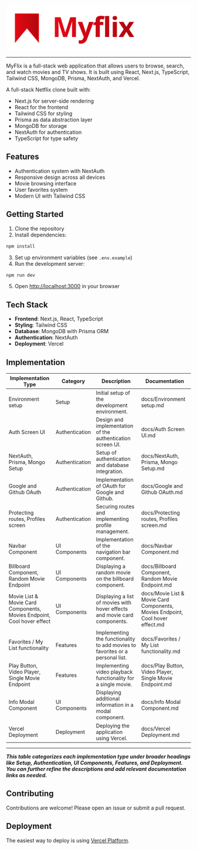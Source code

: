 ![Logo](public/logo.svg)

***

MyFlix is a full-stack web application that allows users to browse, search, and watch movies and TV shows. It is built using React, Next.js, TypeScript, Tailwind CSS, MongoDB, Prisma, NextAuth, and Vercel.

A full-stack Netflix clone built with:

- Next.js for server-side rendering
- React for the frontend
- Tailwind CSS for styling
- Prisma as data abstraction layer
- MongoDB for storage
- NextAuth for authentication
- TypeScript for type safety

## Features

- Authentication system with NextAuth
- Responsive design across all devices
- Movie browsing interface
- User favorites system
- Modern UI with Tailwind CSS

## Getting Started

1. Clone the repository
2. Install dependencies:

```bash
npm install
```

3. Set up environment variables (see `.env.example`)
4. Run the development server:

```bash
npm run dev
```

5. Open [http://localhost:3000](http://localhost:3000) in your browser

## Tech Stack

- **Frontend**: Next.js, React, TypeScript
- **Styling**: Tailwind CSS
- **Database**: MongoDB with Prisma ORM
- **Authentication**: NextAuth
- **Deployment**: Vercel

## Implementation

| Implementation Type                      | Category          | Description                                                                 | Documentation                       |
|------------------------------------------|-------------------|-----------------------------------------------------------------------------|-------------------------------------|
| Environment setup                       | Setup             | Initial setup of the development environment.                              | docs/Environment setup.md          |
| Auth Screen UI                          | Authentication    | Design and implementation of the authentication screen UI.                 | docs/Auth Screen UI.md             |
| NextAuth, Prisma, Mongo Setup          | Authentication    | Setup of authentication and database integration.                         | docs/NextAuth, Prisma, Mongo Setup.md |
| Google and Github OAuth                | Authentication    | Implementation of OAuth for Google and Github.                            | docs/Google and Github OAuth.md    |
| Protecting routes, Profiles screen      | Authentication    | Securing routes and implementing profile management.                     | docs/Protecting routes, Profiles screen.md |
| Navbar Component                        | UI Components     | Implementation of the navigation bar component.                          | docs/Navbar Component.md           |
| Billboard Component, Random Movie Endpoint | UI Components     | Displaying a random movie on the billboard component.                    | docs/Billboard Component, Random Movie Endpoint.md |
| Movie List & Movie Card Components, Movies Endpoint, Cool hover effect | UI Components | Displaying a list of movies with hover effects and movie card components. | docs/Movie List & Movie Card Components, Movies Endpoint, Cool hover effect.md |
| Favorites / My List functionality      | Features          | Implementing the functionality to add movies to favorites or a personal list. | docs/Favorites / My List functionality.md |
| Play Button, Video Player, Single Movie Endpoint | Features   | Implementing video playback functionality for a single movie.            | docs/Play Button, Video Player, Single Movie Endpoint.md |
| Info Modal Component                   | UI Components     | Displaying additional information in a modal component.                  | docs/Info Modal Component.md       |
| Vercel Deployment                       | Deployment        | Deploying the application using Vercel.                                   | docs/Vercel Deployment.md          |

***

***This table categorizes each implementation type under broader headings like Setup, Authentication, UI Components, Features, and Deployment. You can further refine the descriptions and add relevant documentation links as needed.***


## Contributing

Contributions are welcome! Please open an issue or submit a pull request.

## Deployment

The easiest way to deploy is using [Vercel Platform](https://vercel.com/new?utm_medium=default-template&filter=next.js&utm_source=create-next-app&utm_campaign=create-next-app-readme).
